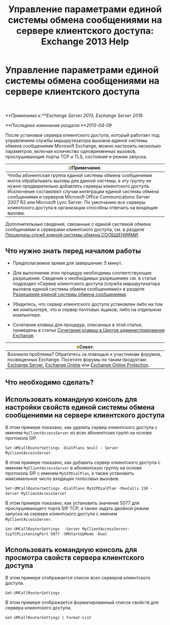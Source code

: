 ﻿---
title: 'Управление параметрами единой системы обмена сообщениями на сервере клиентского доступа: Exchange 2013 Help'
TOCTitle: Управление параметрами единой системы обмена сообщениями на сервере клиентского доступа
ms:assetid: 08667911-fa86-404e-84b1-65cedd94d579
ms:mtpsurl: https://technet.microsoft.com/ru-ru/library/JJ673507(v=EXCHG.150)
ms:contentKeyID: 50556330
ms.date: 05/22/2018
mtps_version: v=EXCHG.150
ms.translationtype: MT
---

# Управление параметрами единой системы обмена сообщениями на сервере клиентского доступа

 

_**Применимо к:**Exchange Server 2013, Exchange Server 2016_

_**Последнее изменение раздела:**2013-04-09_

После установки сервера клиентского доступа, который работает под управлением службы маршрутизатора вызовов единой системы обмена сообщениями Microsoft Exchange, можно настроить несколько параметров, включая количество одновременных вызовов, прослушивающие порты TCP и TLS, состояние и режим запуска.

<table>
<thead>
<tr class="header">
<th><img src="images/JJ126620.note(EXCHG.150).gif" title="Примечание" alt="Примечание" />Примечание.</th>
</tr>
</thead>
<tbody>
<tr class="odd">
<td>Чтобы абонентская группа единой системы обмена сообщениями могла обрабатывать вызовы для данной системы, в эту группу не нужно предварительно добавлять серверы клиентского доступа. Исключение составляют случаи интеграции единой системы обмена сообщениями и серверов Microsoft Office Communications Server 2007 R2 или Microsoft Lync Server. По умолчанию все серверы клиентского доступа в организации способны отвечать на входящие вызовы.</td>
</tr>
</tbody>
</table>


Дополнительные сведения, связанные с единой системой обмена сообщениями и серверами клиентского доступа, см. в разделе [Процедуры служб единой системы обмена СООБЩЕНИЯМИ](um-services-procedures-exchange-2013-help.md).

## Что нужно знать перед началом работы

  - Предполагаемое время для завершения: 5 минут.

  - Для выполнения этих процедур необходимы соответствующие разрешения. Сведения о необходимых разрешениях см. в статье подраздел «Сервер клиентского доступа (служба маршрутизатора вызовов единой системы обмена сообщениями)» в разделе [Разрешения единой системы обмена сообщениями](unified-messaging-permissions-exchange-2013-help.md).

  - Убедитесь, что сервер клиентского доступа установлен либо на том же компьютере, что и сервер почтовых ящиков, либо на отдельном компьютере.

  - Сочетания клавиш для процедур, описанных в этой статье, приведены в статье [Сочетания клавиш в Центре администрирования Exchange](keyboard-shortcuts-in-the-exchange-admin-center-exchange-online-protection-help.md).

<table>
<thead>
<tr class="header">
<th><img src="images/Bb124558.tip(EXCHG.150).gif" title="Совет" alt="Совет" />Совет.</th>
</tr>
</thead>
<tbody>
<tr class="odd">
<td>Возникли проблемы? Обратитесь за помощью к участникам форумов, посвященных Exchange. Посетите форумы по таким продуктам: <a href="https://go.microsoft.com/fwlink/p/?linkid=60612">Exchange Server</a>, <a href="https://go.microsoft.com/fwlink/p/?linkid=267542">Exchange Online</a> или <a href="https://go.microsoft.com/fwlink/p/?linkid=285351">Exchange Online Protection</a>..</td>
</tr>
</tbody>
</table>


## Что необходимо сделать?

## Использовать командную консоль для настройки свойств единой системы обмена сообщениями на сервере клиентского доступа

В этом примере показано, как удалить сервер клиентского доступа с именем `MyClientAccessServer` из всех абонентских групп на основе протокола SIP.

    Set-UMCallRouterSettings -DialPlans $null - Server MyClientAccessServer

В этом примере показано, как добавить сервер клиентского доступа с именем `MyClientAccessServer` в абонентскую группу на основе протокола SIP с именем `MySIPDialPlan`, а также установить максимальное число входящих голосовых вызовов.

    Set-UMCallRouterSettings -DialPlans MySIPDialPlan -MaxCalls 150 -Server MyClientAccessServer

В этом примере показано, как установить значение 5077 для прослушивающего порта SIP TCP, а также задать двойной режим запуска на сервере клиентского доступа с именем `MyClientAccessServer`.

    Set-UMCallRouterSettings  -Server MyClientAccessServer-SipTCPListeningPort 5077 -UMStartUpMode -Dual 

## Использовать командную консоль для просмотра свойств сервера клиентского доступа

В этом примере отображается список всех серверов клиентского доступа.

    Get-UMCallRouterSettings

В этом примере отображается форматированный список свойств для сервера клиентского доступа.

    Get-UMCallRouterSettings | Format-List

